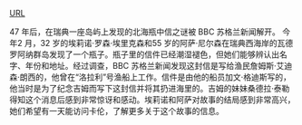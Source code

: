 <a href="https://www.bbc.com/news/articles/ckgxwg4738eo">URL</a>
<p>47 年后，在瑞典一座岛屿上发现的北海瓶中信之谜被 BBC 苏格兰新闻解开。 今年2 月，32 岁的埃莉诺·罗森·埃里克森和55 岁的阿萨·尼尔森在瑞典西海岸的瓦德罗阿纳群岛发现了一个瓶子。瓶子里的信件已经潮湿褪色，但她们能够辨认出名字、年份和地址。经过调查，BBC 苏格兰新闻发现这封信是写给渔民詹姆斯·艾迪森·朗西的，他曾在“洛拉利”号渔船上工作。信件是由他的船员加文·格迪斯写的，他当时是为了纪念吉姆而写下这封信并将其扔进海里的。吉姆的妹妹桑德拉·泰勒得知这个消息后感到非常惊讶和感动。埃莉诺和阿萨对故事的结局感到非常高兴，她们希望有一天能访问卡伦，了解更多关于这个故事的信息。</p>
